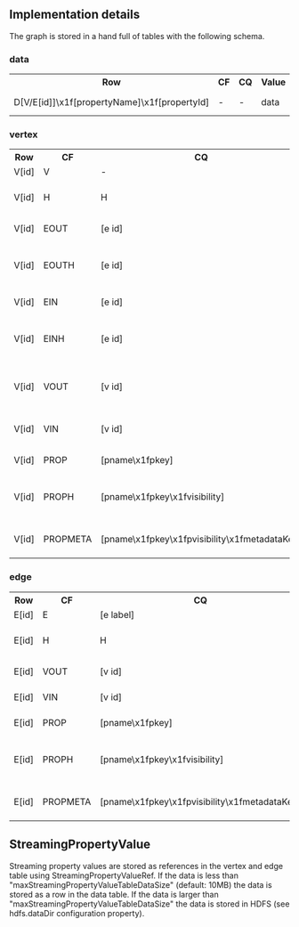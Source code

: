 
Implementation details
----------------------

The graph is stored in a hand full of tables with the following schema.

### data

<table>
<tr><th>Row</th>                                          <th>CF</th>         <th>CQ</th>              <th>Value</th>       <th>Description</th></tr>
<tr><td>D[V/E[id]]\x1f[propertyName]\x1f[propertyId]</td> <td>-</td>          <td>-</td>               <td>data</td>        <td>Stores the data for StreamingPropertyValue</td></tr>
</table>

### vertex

<table>
<tr><th>Row</th>                                          <th>CF</th>         <th>CQ</th>                                            <th>Value</th>           <th>Description</th></tr>
<tr><td>V[id]</td>                                        <td>V</td>          <td>-</td>                                             <td>-</td>               <td>Vertex id</td></tr>
<tr><td>V[id]</td>                                        <td>H</td>          <td>H</td>                                             <td>-</td>               <td>Vertex hidden marker</td></tr>
<tr><td>V[id]</td>                                        <td>EOUT</td>       <td>[e id]</td>                                        <td>[e label]</td>       <td>Vertex out-edge</td></tr>
<tr><td>V[id]</td>                                        <td>EOUTH</td>      <td>[e id]</td>                                        <td>-</td>               <td>Vertex out-edge hidden marker</td></tr>
<tr><td>V[id]</td>                                        <td>EIN</td>        <td>[e id]</td>                                        <td>[e label]</td>       <td>Vertex in-edge</td></tr>
<tr><td>V[id]</td>                                        <td>EINH</td>       <td>[e id]</td>                                        <td>-</td>               <td>Vertex in-edge hidden marker</td></tr>
<tr><td>V[id]</td>                                        <td>VOUT</td>       <td>[v id]</td>                                        <td>[e label]</td>       <td>Vertex on other side of out-edge</td></tr>
<tr><td>V[id]</td>                                        <td>VIN</td>        <td>[v id]</td>                                        <td>[e label]</td>       <td>Vertex on other side of in-edge</td></tr>
<tr><td>V[id]</td>                                        <td>PROP</td>       <td>[pname\x1fpkey]</td>                               <td>[pval]</td>          <td>Element property</td></tr>
<tr><td>V[id]</td>                                        <td>PROPH</td>      <td>[pname\x1fpkey\x1fvisibility]</td>                 <td>-</td>               <td>Element property hidden marker</td></tr>
<tr><td>V[id]</td>                                        <td>PROPMETA</td>   <td>[pname\x1fpkey\x1fpvisibility\x1fmetadataKey]</td> <td>[metadataValue]</td> <td>Element property metadata</td></tr>
</table>

### edge

<table>
<tr><th>Row</th>                                          <th>CF</th>         <th>CQ</th>                                            <th>Value</th>           <th>Description</th></tr>
<tr><td>E[id]</td>                                        <td>E</td>          <td>[e label]</td>                                     <td>-</td>               <td>Edge id</td></tr>
<tr><td>E[id]</td>                                        <td>H</td>          <td>H</td>                                             <td>-</td>               <td>Edge hidden marker</td></tr>
<tr><td>E[id]</td>                                        <td>VOUT</td>       <td>[v id]</td>                                        <td>-</td>               <td>Edge out-vertex</td></tr>
<tr><td>E[id]</td>                                        <td>VIN</td>        <td>[v id]</td>                                        <td>-</td>               <td>Edge in-vertex</td></tr>
<tr><td>E[id]</td>                                        <td>PROP</td>       <td>[pname\x1fpkey]</td>                               <td>[pval]</td>          <td>Element property</td></tr>
<tr><td>E[id]</td>                                        <td>PROPH</td>      <td>[pname\x1fpkey\x1fvisibility]</td>                 <td>-</td>               <td>Element property hidden marker</td></tr>
<tr><td>E[id]</td>                                        <td>PROPMETA</td>   <td>[pname\x1fpkey\x1fpvisibility\x1fmetadataKey]</td> <td>[metadataValue]</td> <td>Element property metadata</td></tr>
</table>

StreamingPropertyValue
----------------------

Streaming property values are stored as references in the vertex and edge table using StreamingPropertyValueRef. 
If the data is less than "maxStreamingPropertyValueTableDataSize" (default: 10MB) the data is stored as a row
in the data table. If the data is larger than "maxStreamingPropertyValueTableDataSize" the data is stored in
HDFS (see hdfs.dataDir configuration property).
